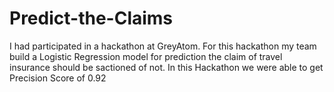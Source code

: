 # Predict-the-Claims

I had participated in a hackathon at GreyAtom.
For this hackathon my team build a Logistic Regression model for prediction the claim of travel insurance should be sactioned of not.
In this Hackathon we were able to get Precision Score of 0.92
